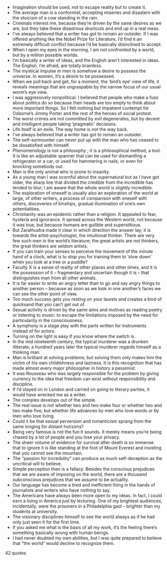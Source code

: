  - Imagination should be used, not to escape reality but to create it.
 - The average man is a conformist, accepting miseries and disasters with the stoicism of a cow standing in the rain.
 - Criminals interest me, because they’re driven by the same desires as we are, but they take these disastrous shortcuts and end up in a real mess.
 - I’ve always believed that a writer has got to remain an outsider. If I was offered anything like the Nobel Prize for Literature, I’d find it an extremely difficult conflict because I’d be basically disinclined to accept.
 - When I open my eyes in the morning, I am not confronted by a world, but by a million possible worlds.
 - I’m basically a writer of ideas, and the English aren’t interested in ideas. The English, I’m afraid, are totally brainless.
 - The mystical impulse in men is somehow a desire to possess the universe. In women, it’s a desire to be possessed.
 - When we pull back and get, for a moment, the ‘bird’s eye’ view of life, it reveals meanings that are ungraspable by the narrow focus of our usual worm’s eye view.
 - I was aggressively nonpolitical. I believed that people who make a fuss about politics do so because their heads are too empty to think about more important things. So I felt nothing but impatient contempt for Osborne’s Jimmy Porter and the rest of the heroes of social protest.
 - The worst crimes are not committed by evil degenerates, but by decent and intelligent people taking ‘pragmatic’ decisions.
 - Life itself is an exile. The way home is not the way back.
 - I’ve always believed that a writer has got to remain an outsider.
 - The self-surmounter can never put up with the man who has ceased to be dissatisfied with himself.
 - Phenomenology is not a philosophy ; it is a philosophical method, a tool. It is like an adjustable spanner that can be used for dismantling a refrigerator or a car, or used for hammering in nails, or even for knocking somebody out.
 - Man is the only animal who is prone to insanity.
 - As a young man I was scornful about the supernatural but as I have got older, the sharp line that divided the credible from the incredible has tended to blur; I am aware that the whole world is slightly incredible.
 - The exploration of oneself is usually also an exploration of the world at large, of other writers, a process of comparison with oneself with others, discoveries of kinships, gradual illumination of one’s own potentialities.
 - Christianity was an epidemic rather than a religion. It appealed to fear, hysteria and ignorance. It spread across the Western world, not because it was true, but because humans are gullible and superstitious.
 - But Zarathustra made it clear in which direction the answer lay; it is towards the artist-psychologist, the intuitional thinker. There are very few such men in the world’s literature; the great artists are not thinkers, the great thinkers are seldom artists.
 - If you can train your senses to perceive the movement of the minute hand of a clock, what is to stop you for training them to ‘slow down’ when you look at a tree or a puddle?
 - Faculty X is a sense of reality of other places and other times, and it is the possession of it – fragmentary and uncertain though it is – that distinguishes man from all other animals.
 - It is far easier to write an angry letter than to go and say angry things to another person – because as soon as we look in one another’s faces we can see the other point of view.
 - Too much success gets you resting on your laurels and creates a kind of quicksand that you can’t get out of.
 - Sexual activity is driven by the same aims and motives as reading poetry or listening to music: to escape the limitations imposed by the need for particularity in the consciousness.
 - A symphony is a stage play with the parts written for instruments instead of for actors.
 - Turning on the light is easy if you know where the switch is.
 - In the mid nineteenth century, the typical murderer was a drunken illiterate; a hundred years later the typical murderer regards himself as a thinking man.
 - Man is brilliant at solving problems; but solving them only makes him the victim of his own childishness and laziness. It is this recognition that has made almost every major philosopher in history a pessimist.
 - It was Rousseau who was largely responsible for the problem by giving currency to the idea that freedom can exist without responsibility and discipline.
 - If I’d stayed on in London and carried on going to literary parties, it would have wrecked me as a writer.
 - The complex develops out of the simple.
 - The real issue is not whether two and two make four or whether two and two make five, but whether life advances by men who love words or by men who love living.
 - Could it be that sexual perversion and romanticism sprang from the same longing for distant horizons?
 - Being very famous is not the fun it sounds. It merely means you’re being chased by a lot of people and you lose your privacy.
 - The sheer volume of evidence for survival after death is so immense that to ignore it is like standing at the foot of Mount Everest and insisting that you cannot see the mountain.
 - The “passion for incredulity” can produce as much self-deception as the uncritical will to believe.
 - Simple perception then is a fallacy. Besides the conscious prejudices that we are aware of imposing on the world, there are a thousand subconscious prejudices that we assume to be actuality.
 - Our language has become a tired and inefficient thing in the hands of journalists and writers who have nothing to say.
 - The Americans have always been more open to my ideas. In fact, I could earn a living in America just by lecturing. One of my brightest audiences, incidentally, were the prisoners in a Philadelphia gaol – brighter than my students at university.
 - The visionary disciplines himself to see the world always as if he had only just seen it for the first time.
 - If you asked me what is the basis of all my work, it’s the feeling there’s something basically wrong with human beings.
 - I had never doubted my own abilities, but I was quite prepared to believe that “the world” would decline to recognize them.

42 quotes
